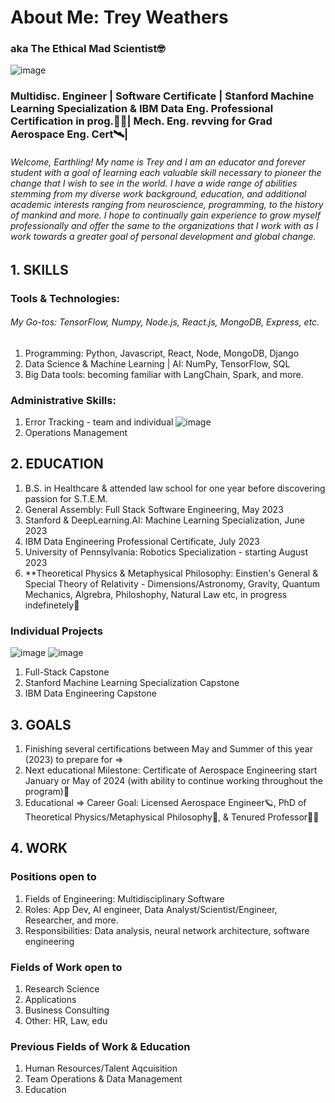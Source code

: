 # About Me: Trey Weathers 
### aka The Ethical Mad Scientist🤓
  ![image](https://i.imgur.com/MLKKooE.jpg)

### Multidisc. Engineer | Software Certificate | Stanford Machine Learning Specialization & IBM Data Eng. Professional Certification in prog.🧑‍💻| Mech. Eng. revving for Grad Aerospace Eng. Cert🛰️|
###### Welcome, Earthling! My name is Trey and I am an educator and forever student with a goal of learning each valuable skill necessary to pioneer the change that I wish to see in the world. I have a wide range of abilities stemming from my diverse work background, education, and additional academic interests ranging from neuroscience, programming, to the history of mankind and more. I hope to continually gain experience to grow myself professionally and offer the same to the organizations that I work with as I work towards a greater goal of personal development and global change.

## 1. SKILLS
### Tools & Technologies:
###### My Go-tos: TensorFlow, Numpy, Node.js, React.js, MongoDB, Express, etc.
1. Programming: Python, Javascript, React, Node, MongoDB, Django
2. Data Science & Machine Learning | AI: NumPy, TensorFlow, SQL
4. Big Data tools: becoming familiar with LangChain, Spark, and more. 

### Administrative Skills:
1. Error Tracking - team and individual ![image](https://i.imgur.com/ZMeXgZ0.jpg)
2. Operations Management

## 2. EDUCATION
1. B.S. in Healthcare & attended law school for one year before discovering passion for S.T.E.M.
2. General Assembly: Full Stack Software Engineering, May 2023
3. Stanford & DeepLearning.AI: Machine Learning Specialization, June 2023
4. IBM Data Engineering Professional Certificate, July 2023
5. University of Pennsylvania: Robotics Specialization - starting August 2023
6. **Theoretical Physics & Metaphysical Philosophy: Einstien's General & Special Theory of Relativity - Dimensions/Astronomy, Gravity, Quantum Mechanics, Algrebra, Philoshophy, Natural Law etc, in progress indefinetely📑

### Individual Projects
![image](https://i.imgur.com/ZaSXbaI.png) ![image]([https://i.imgur.com/ZaSXbaI.png](https://i.imgur.com/QDDD5Vu.jpg))
1. Full-Stack Capstone
2. Stanford Machine Learning Specialization Capstone
3. IBM Data Engineering Capstone

## 3. GOALS
1. Finishing several certifications between May and Summer of this year (2023) to prepare for =>
2. Next educational Milestone: Certificate of Aerospace Engineering start January or May of 2024 (with ability to continue working throughout the program)🚀
3. Educational => Career Goal: Licensed Aerospace Engineer🪐, PhD of Theoretical Physics/Metaphysical Philosophy📇, & Tenured Professor🧑‍🏫

## 4. WORK
### Positions open to
1. Fields of Engineering: Multidisciplinary Software
2. Roles: App Dev, AI engineer, Data Analyst/Scientist/Engineer, Researcher, and more.
3. Responsibilities: Data analysis, neural network architecture, software engineering

### Fields of Work open to
1. Research Science
2. Applications
3. Business Consulting
4. Other: HR, Law, edu

### Previous Fields of Work & Education
1. Human Resources/Talent Aqcuisition
2. Team Operations & Data Management
3. Education
